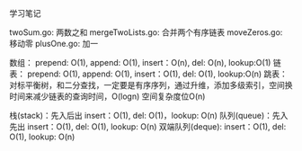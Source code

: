 学习笔记

twoSum.go: 两数之和
mergeTwoLists.go: 合并两个有序链表
moveZeros.go: 移动零
plusOne.go: 加一

数组： 
prepend: O(1), append: O(1), insert：O(n), del: O(n), lookup:O(1)
链表：
prepend: O(1), append: O(1), insert：O(1), del: O(1), lookup:O(n)
跳表：
对标平衡树，和二分查找，一定要是有序序列，通过升维，添加多级索引，空间换时间来减少链表的查询时间，O(logn)
空间复杂度位O(n)

栈(stack)：先入后出
insert：O(1), del: O(1)，lookup: O(n)
队列(queue)：先入先出
insert：O(1), del: O(1), lookup: O(n)
双端队列(deque):
insert：O(1), del: O(1), lookup: O(n)
